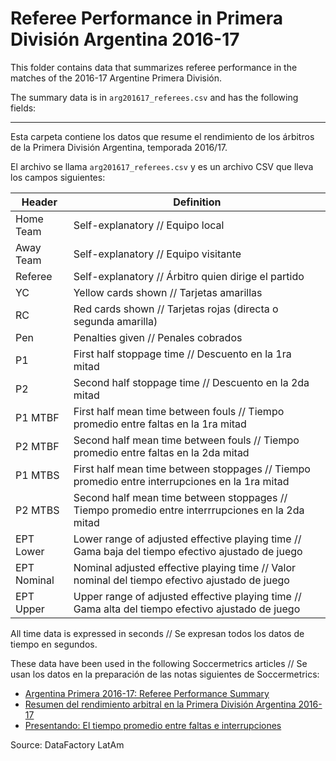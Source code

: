 Referee Performance in Primera División Argentina 2016-17
=========================================================

This folder contains data that summarizes referee performance in the matches of the 2016-17 Argentine Primera División.

The summary data is in `arg201617_referees.csv` and has the following fields:

------------------

Esta carpeta contiene los datos que resume el rendimiento de los árbitros de la Primera División Argentina, temporada 2016/17.

El archivo se llama `arg201617_referees.csv` y es un archivo CSV que lleva los campos siguientes:

Header | Definition
-------|------------
Home Team | Self-explanatory // Equipo local
Away Team | Self-explanatory // Equipo visitante
Referee | Self-explanatory // Árbitro quien dirige el partido
YC | Yellow cards shown // Tarjetas amarillas
RC | Red cards shown // Tarjetas rojas (directa o segunda amarilla)
Pen | Penalties given // Penales cobrados
P1 | First half stoppage time // Descuento en la 1ra mitad
P2 | Second half stoppage time // Descuento en la 2da mitad
P1 MTBF | First half mean time between fouls // Tiempo promedio entre faltas en la 1ra mitad
P2 MTBF | Second half mean time between fouls // Tiempo promedio entre faltas en la 2da mitad
P1 MTBS | First half mean time between stoppages // Tiempo promedio entre interrupciones en la 1ra mitad
P2 MTBS | Second half mean time between stoppages // Tiempo promedio entre interrrupciones en la 2da mitad
EPT Lower | Lower range of adjusted effective playing time // Gama baja del tiempo efectivo ajustado de juego
EPT Nominal | Nominal adjusted effective playing time // Valor nominal del tiempo efectivo ajustado de juego
EPT Upper | Upper range of adjusted effective playing time // Gama alta del tiempo efectivo ajustado de juego

All time data is expressed in seconds // Se expresan todos los datos de tiempo en segundos.

These data have been used in the following Soccermetrics articles // Se usan los datos en la preparación de las notas siguientes de Soccermetrics:

* [Argentina Primera 2016-17: Referee Performance Summary](http://www.soccermetrics.net/referee-performance/referee-performance-argentina-primera-201617)
* [Resumen del rendimiento arbitral en la Primera División Argentina 2016-17](http://www.soccermetrics.net/en-espanol/resumen-de-rendimiento-arbitral-en-la-primera-division-argentina-2016-17)
* [Presentando: El tiempo promedio entre faltas e interrupciones](http://www.soccermetrics.net/referee-performance/presentando-el-tiempo-promedio-entre-faltas-e-interrupciones)

Source: DataFactory LatAm

